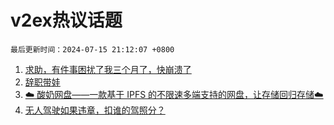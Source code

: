 # v2ex热议话题

`最后更新时间：2024-07-15 21:12:07 +0800`

1. [求助，有件事困扰了我三个月了，快崩溃了](https://www.v2ex.com/t/1057460)
1. [辞职带娃](https://www.v2ex.com/t/1057280)
1. [☁️ 酸奶网盘——一款基于 IPFS 的不限速多端支持的网盘，让存储回归存储☁️](https://www.v2ex.com/t/1057302)
1. [无人驾驶如果违章，扣谁的驾照分？](https://www.v2ex.com/t/1057338)

